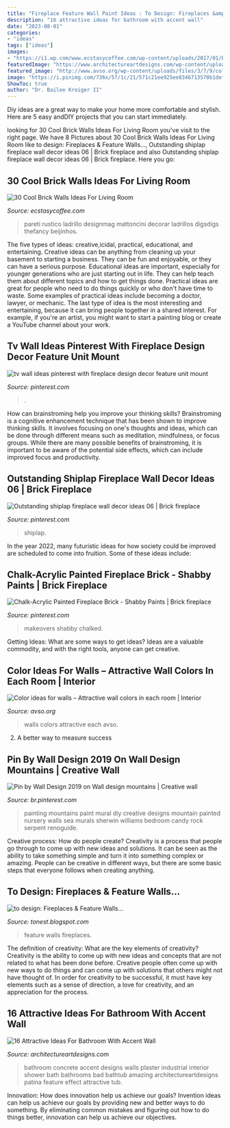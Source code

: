 ```yaml
---
title: "Fireplace Feature Wall Paint Ideas : To Design: Fireplaces &amp; Feature Walls..."
description: "16 attractive ideas for bathroom with accent wall"
date: "2023-08-01"
categories:
- "ideas"
tags: ["ideas"]
images:
- "https://i1.wp.com/www.ecstasycoffee.com/wp-content/uploads/2017/01/Brick-Wall-Living-Room-Home-Design-Ideas14.jpg?resize=525%2C742&amp;ssl=1"
featuredImage: "https://www.architectureartdesigns.com/wp-content/uploads/2016/06/11-4.jpg"
featured_image: "http://www.avso.org/wp-content/uploads/files/3/7/9/color-ideas-for-walls-attractive-wall-colors-in-each-room-22-379.jpg"
image: "https://i.pinimg.com/736x/57/1c/21/571c21ee925ee8346713570b1def4475--update-brick-fireplace-paint-brick-fireplaces.jpg"
ShowToc: true
author: "Dr. Bailee Kreiger II"
---
```



Diy ideas are a great way to make your home more comfortable and stylish. Here are 5 easy andDIY projects that you can start immediately.

	

		
looking for 30 Cool Brick Walls Ideas For Living Room you've visit to the right page. We have 8 Pictures about 30 Cool Brick Walls Ideas For Living Room like to design: Fireplaces &amp; Feature Walls..., Outstanding shiplap fireplace wall decor ideas 06 | Brick fireplace and also Outstanding shiplap fireplace wall decor ideas 06 | Brick fireplace. Here you go:
		
    
## 30 Cool Brick Walls Ideas For Living Room

<img loading=lazy src="https://i1.wp.com/www.ecstasycoffee.com/wp-content/uploads/2017/01/Brick-Wall-Living-Room-Home-Design-Ideas14.jpg?resize=525%2C742&amp;ssl=1" onerror="this.onerror=null;this.src='https://tse1.mm.bing.net/th?id=OIP.kML_sv2EESsigaEJGzJP2gHaKd&amp;pid=15.1';" alt="30 Cool Brick Walls Ideas For Living Room">

_Source: ecstasycoffee.com_

>pareti rustico ladrillo designmag mattoncini decorar ladrillos digsdigs thefancy beijinhos. 

	

The five types of ideas: creative,icidal, practical, educational, and entertaining.
Creative ideas can be anything from cleaning up your basement to starting a business. They can be fun and enjoyable, or they can have a serious purpose. Educational ideas are important, especially for younger generations who are just starting out in life. They can help teach them about different topics and how to get things done. Practical ideas are great for people who need to do things quickly or who don't have time to waste. Some examples of practical ideas include becoming a doctor, lawyer, or mechanic. The last type of idea is the most interesting and entertaining, because it can bring people together in a shared interest. For example, if you're an artist, you might want to start a painting blog or create a YouTube channel about your work.

    
## Tv Wall Ideas Pinterest With Fireplace Design Decor Feature Unit Mount

<img loading=lazy src="https://i.pinimg.com/736x/b6/ca/b6/b6cab686b2a136508c50b117f1ecfc15.jpg" onerror="this.onerror=null;this.src='https://tse2.mm.bing.net/th?id=OIP.7wAL0NxNrn2eKeSWQYrIgAHaOx&amp;pid=15.1';" alt="tv wall ideas pinterest with fireplace design decor feature unit mount">

_Source: pinterest.com_

>. 

	

How can brainstroming help you improve your thinking skills?
Brainstroming is a cognitive enhancement technique that has been shown to improve thinking skills. It involves focusing on one's thoughts and ideas, which can be done through different means such as meditation, mindfulness, or focus groups. While there are many possible benefits of brainstroming, it is important to be aware of the potential side effects, which can include improved focus and productivity.

    
## Outstanding Shiplap Fireplace Wall Decor Ideas 06 | Brick Fireplace

<img loading=lazy src="https://i.pinimg.com/736x/c8/0e/65/c80e658b0d2174164711e2a7188d0aeb.jpg" onerror="this.onerror=null;this.src='https://tse3.mm.bing.net/th?id=OIP.CvIV2LONqiE1hl37apz5OAHaLJ&amp;pid=15.1';" alt="Outstanding shiplap fireplace wall decor ideas 06 | Brick fireplace">

_Source: pinterest.com_

>shiplap. 

	

In the year 2022, many futuristic ideas for how society could be improved are scheduled to come into fruition. Some of these ideas include: 

    
## Chalk-Acrylic Painted Fireplace Brick - Shabby Paints | Brick Fireplace

<img loading=lazy src="https://i.pinimg.com/736x/57/1c/21/571c21ee925ee8346713570b1def4475--update-brick-fireplace-paint-brick-fireplaces.jpg" onerror="this.onerror=null;this.src='https://tse1.mm.bing.net/th?id=OIP.7KWS8Yt2SGyTrjCbBW5vKwHaKK&amp;pid=15.1';" alt="Chalk-Acrylic Painted Fireplace Brick - Shabby Paints | Brick fireplace">

_Source: pinterest.com_

>makeovers shabby chalked. 

	

Getting Ideas: What are some ways to get ideas?
Ideas are a valuable commodity, and with the right tools, anyone can get creative.

    
## Color Ideas For Walls – Attractive Wall Colors In Each Room | Interior

<img loading=lazy src="http://www.avso.org/wp-content/uploads/files/3/7/9/color-ideas-for-walls-attractive-wall-colors-in-each-room-22-379.jpg" onerror="this.onerror=null;this.src='https://tse2.mm.bing.net/th?id=OIP.VWyDBKIrQ1_JrhZ4UCDN1wHaJ4&amp;pid=15.1';" alt="Color ideas for walls – Attractive wall colors in each room | Interior">

_Source: avso.org_

>walls colors attractive each avso. 

	

2. A better way to measure success

    
## Pin By Wall Design 2019 On Wall Design Mountains | Creative Wall

<img loading=lazy src="https://i.pinimg.com/736x/45/cc/a7/45cca78033d438e9b08a771ef967bbc4.jpg" onerror="this.onerror=null;this.src='https://tse2.mm.bing.net/th?id=OIP.pqc92yrH1OXfvUXV1EJJOAHaJ3&amp;pid=15.1';" alt="Pin by Wall Design 2019 on Wall design mountains | Creative wall">

_Source: br.pinterest.com_

>painting mountains paint mural diy creative designs mountain painted nursery walls sea murals sherwin williams bedroom candy rock serpent renoguide. 

	

Creative process: How do people create?
Creativity is a process that people go through to come up with new ideas and solutions. It can be seen as the ability to take something simple and turn it into something complex or amazing. People can be creative in different ways, but there are some basic steps that everyone follows when creating anything.

    
## To Design: Fireplaces &amp; Feature Walls...

<img loading=lazy src="https://2.bp.blogspot.com/-8VkUdQdQZMA/T34ECRn8nXI/AAAAAAAAAmw/HyCwfwodli0/s1600/71635450292909630_3v0z0SR2_f.jpg" onerror="this.onerror=null;this.src='https://tse1.mm.bing.net/th?id=OIP.9BguORGO-aeKDsQqZ3msgQHaJ3&amp;pid=15.1';" alt="to design: Fireplaces &amp; Feature Walls...">

_Source: tonest.blogspot.com_

>feature walls fireplaces. 

	

The definition of creativity: What are the key elements of creativity?
Creativity is the ability to come up with new ideas and concepts that are not related to what has been done before. Creative people often come up with new ways to do things and can come up with solutions that others might not have thought of. In order for creativity to be successful, it must have key elements such as a sense of direction, a love for creativity, and an appreciation for the process.

    
## 16 Attractive Ideas For Bathroom With Accent Wall

<img loading=lazy src="https://www.architectureartdesigns.com/wp-content/uploads/2016/06/11-4.jpg" onerror="this.onerror=null;this.src='https://tse4.mm.bing.net/th?id=OIP.WewopRFrXv-Thf4jTAI99gHaKc&amp;pid=15.1';" alt="16 Attractive Ideas For Bathroom With Accent Wall">

_Source: architectureartdesigns.com_

>bathroom concrete accent designs walls plaster industrial interior shower bath bathrooms bad bathtub amazing architectureartdesigns patina feature effect attractive tub. 

	

Innovation: How does innovation help us achieve our goals?
Invention ideas can help us achieve our goals by providing new and better ways to do something. By eliminating common mistakes and figuring out how to do things better, innovation can help us achieve our objectives.

